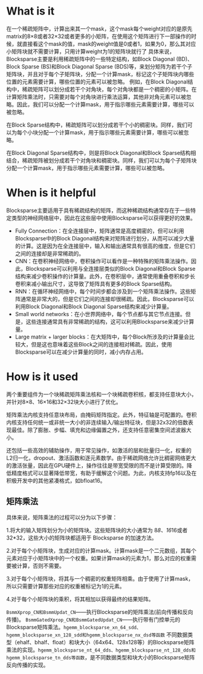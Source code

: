 # What is it

在一个稀疏矩阵中，计算出来其一个mask，这个mask每个weight对应的是原先matrix的8×8或者32×32或者更多的小矩阵，在使用这个矩阵进行下一部操作的时候，就直接看这个mask的值，mask的weight值是0或者1，如果为0，那么其对应小矩阵块就不需要计算，只用计算weight为1的矩阵块就行了
 具体来说，Blocksparse主要是利用稀疏矩阵中的一些特定结构，如Block Diagonal (BD)、Block Sparse (BS)和Block Diagonal Sparse (BDS)等，来划分矩阵为若干个子矩阵块，并且对于每个子矩阵块，分配一个计算mask，标记这个子矩阵块内哪些位置的元素需要计算，哪些位置的元素可以被忽略。
 例如，在Block Diagonal结构中，稀疏矩阵可以划分成若干个对角块，每个对角块都是一个稠密的小矩阵。在计算矩阵乘法时，只需要对每个对角块进行乘法运算，其他非对角元素可以被忽略。因此，我们可以分配一个计算mask，用于指示哪些元素需要计算，哪些可以被忽略。

在Block Sparse结构中，稀疏矩阵可以划分成若干个小的稠密块。同样，我们可以为每个小块分配一个计算mask，用于指示哪些元素需要计算，哪些可以被忽略。

在Block Diagonal Sparse结构中，则是将Block Diagonal和Block Sparse结构相结合，稀疏矩阵被划分成若干个对角块和稠密块。同样，我们可以为每个子矩阵块分配一个计算mask，用于指示哪些元素需要计算，哪些可以被忽略。

# When is it helpful

Blocksparse主要适用于具有稀疏结构的矩阵，而这种稀疏结构通常存在于一些特定类型的神经网络层中，因此在这些层中使用Blocksparse可以获得更好的效果。

- Fully Connection：在全连接层中，矩阵通常是高度稠密的，但可以利用Blocksparse中的Block Diagonal结构来对矩阵进行划分，从而可以减少大量的计算。这是因为在全连接层中，输入和输出通常具有很高的维度，但是它们之间的连接却是非常稀疏的。
- CNN：在卷积神经网络中，卷积操作可以看作是一种特殊的矩阵乘法操作。因此，Blocksparse可以利用与全连接层类似的Block Diagonal和Block Sparse结构来减少卷积操作的计算量。此外，在卷积层中，通常使用重叠卷积和步长卷积来减小输出尺寸，这导致了矩阵具有更多的Block Sparse结构。
- RNN：在循环神经网络中，每个时间步都会涉及到一个矩阵乘法操作。这些矩阵通常是非常大的，但是它们之间的连接却很稀疏。因此，Blocksparse可以利用Block Diagonal和Block Diagonal Sparse结构来减少计算量。
- Small world networks：在小世界网络中，每个节点都与其它节点连接。但是，这些连接通常具有非常稀疏的结构，这可以利用Blocksparse来减少计算量。
- Large matrix + larger blocks：在大矩阵中，每个Block所涉及的计算量会比较大，但是这也意味着这些Block之间的连接相对稀疏。因此，使用Blocksparse可以在减少计算量的同时，减小内存占用。

# How is it used

两个重要组件为一个块稀疏矩阵乘法核和一个块稀疏卷积核，都支持任意块大小，并针对8×8、16×16和32×32块大小进行了优化。

矩阵乘法内核支持任意块布局，由掩码矩阵指定。此外，特征轴是可配置的。卷积内核支持任何统一或非统一大小的非连续输入/输出特征块，但是32x32的倍数表现最佳。除了膨胀、步幅、填充和边缘偏置之外，还支持任意密集空间滤波器大小。

还包括一些高效的辅助操作，用于常见操作，如激活的层和批量归一化，权重的L2归一化，dropout、激活函数和逐元素数学。由于稀疏网络允许比稠密网络更大的激活张量，因此在GPU硬件上，操作往往是带宽受限的而不是计算受限的。降低精度格式可以显著降低带宽，有助于缓解这个问题。为此，内核支持fp16以及在积极开发中的其他紧凑格式，如bfloat16。

## 矩阵乘法

具体来说，矩阵乘法的过程可以分为以下步骤：

1.将大的输入矩阵划分为小的矩阵块。这些矩阵块的大小通常为 8*8、16*16或者 32*32，这些大小的矩阵块都适用于 Blocksparse 的加速方法。

2.对于每个小矩阵块，生成对应的计算mask。计算mask是一个二元数组，其每个元素对应于小矩阵块中的一个权重。如果计算mask的元素为1，那么对应的权重需要被计算，否则不需要。

3.对于每个小矩阵块，将其与一个稠密的权重矩阵相乘。由于使用了计算mask，所以只需要计算那些对应的权重被标记为1的元素。

4.对于每个小矩阵块的乘积，将其相加以获得最终的结果矩阵。

`BsmmXprop_CN和BsmmUpdat_CN`——执行Blocksparse的矩阵乘法(前向传播和反向传播)。
`BsmmGatedXprop_CN和BsmmGatedUpdat_CN`——执行带有门控单元的Blocksparse矩阵乘法。`hgemm_blocksparse_xn_64_sdd、hgemm_blocksparse_xn_128_sdd和hgemm_blocksparse_nx_dsd等函数`
不同数据类型（ehalf、bhalf、float）和块大小（64x64、128x128等）的Blocksparse矩阵乘法的实现。`hgemm_blocksparse_nt_64_dds、hgemm_blocksparse_nt_128_dds和hgemm_blocksparse_tn_dds等函数`，是不同数据类型和块大小的Blocksparse矩阵反向传播的实现。